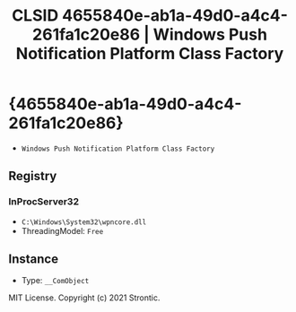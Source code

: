 ﻿---
title: "CLSID 4655840e-ab1a-49d0-a4c4-261fa1c20e86 | Windows Push Notification Platform Class Factory"
excerpt: What is COM-Object CLSID 4655840e-ab1a-49d0-a4c4-261fa1c20e86?
---

# {4655840e-ab1a-49d0-a4c4-261fa1c20e86}

* `Windows Push Notification Platform Class Factory`

## Registry


### InProcServer32

* `C:\Windows\System32\wpncore.dll`
* ThreadingModel: `Free`

## Instance

* Type: `__ComObject`

MIT License. Copyright (c) 2021 Strontic.


